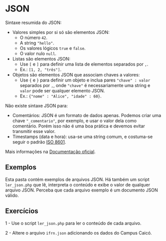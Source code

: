 # JSON
Sintaxe resumida do JSON:
* Valores simples por si só são elementos JSON:
    * O número `42`.
    * A string `"hello"`.
    * Os valores lógicos `true` e `false`.
    * O valor nulo `null`.
* Listas são elementos JSON:
    * Use `[` e `]` para definir uma lista de elementos separados por `,`.
    * Ex.: `[1, 2, "três"]`.
* Objetos são elementos JSON que associam chaves a valores:
    * Use `{` e `}` para definir um objeto e inclua pares `"chave" : valor` separados por `,`, onde `"chave"` é necessariamente uma string e `valor` pode ser qualquer elemento JSON.
    * Ex.: `{"nome" : "Alice", "idade" : 60}`.

Não existe sintaxe JSON para:
* Comentários: JSON é um formato de dados apenas. Podemos criar uma chave `"_comentario"`, por exemplo, e usar o valor dela como comentário.
Porém isso não é uma boa prática e devemos evitar transmitir esse valor.
* Timestamps (data e hora): usa-se uma string comum, e costuma-se seguir o padrão [ISO 8601](https://en.wikipedia.org/wiki/ISO_8601).

Mais informações na [Documentação oficial](https://www.json.org/json-pt.html).

## Exemplos
Esta pasta contém exemplos de arquivos JSON.
Há também um script `ler_json.php` que lê, interpreta o conteúdo e exibe o
valor de qualquer arquivo JSON.
Perceba que cada arquivo exemplo é um documento JSON válido.

## Exercícios
1 - Use o script `ler_json.php` para ler o conteúdo de cada arquivo.

2 - Altere o arquivo `ifrn.json` adicionando os dados do Campus Caicó.

